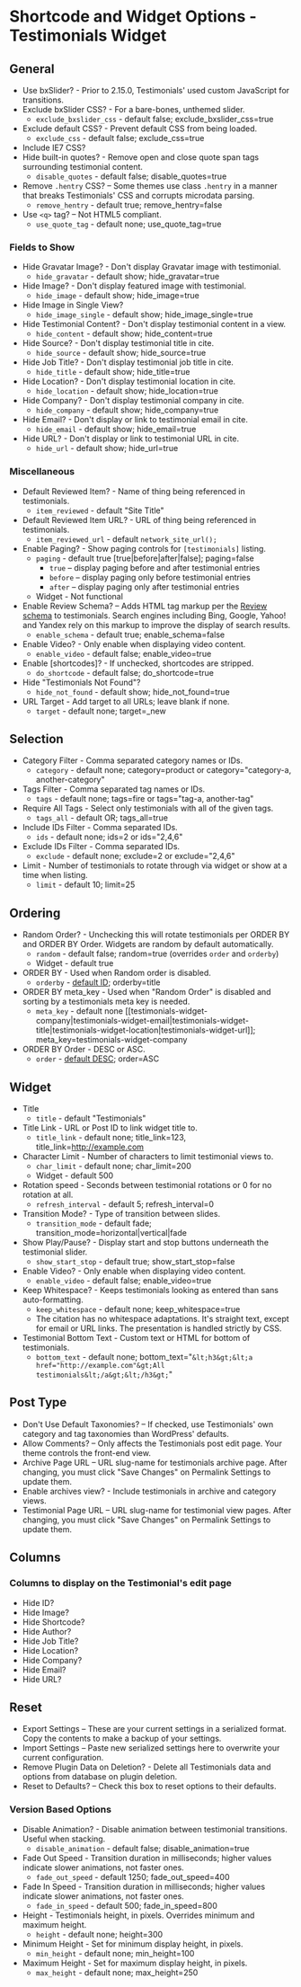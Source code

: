 # Shortcode and Widget Options - Testimonials Widget

## General

* Use bxSlider? - Prior to 2.15.0, Testimonials' used custom JavaScript for transitions.
* Exclude bxSlider CSS? - For a bare-bones, unthemed slider.
	* `exclude_bxslider_css` - default false; exclude_bxslider_css=true
* Exclude default CSS? - Prevent default CSS from being loaded.
	* `exclude_css` - default false; exclude_css=true
* Include IE7 CSS?
* Hide built-in quotes? - Remove open and close quote span tags surrounding testimonial content.
	* `disable_quotes` - default false; disable_quotes=true
* Remove `.hentry` CSS? – Some themes use class `.hentry` in a manner that breaks Testimonials' CSS and corrupts microdata parsing.
	* `remove_hentry` - default true; remove_hentry=false
* Use `<q>` tag? – Not HTML5 compliant.
	* `use_quote_tag` - default none; use_quote_tag=true

### Fields to Show

* Hide Gravatar Image? - Don't display Gravatar image with testimonial.
	* `hide_gravatar` - default show; hide_gravatar=true
* Hide Image? - Don't display featured image with testimonial.
	* `hide_image` - default show; hide_image=true
* Hide Image in Single View?
	* `hide_image_single` - default show; hide_image_single=true
* Hide Testimonial Content? - Don't display testimonial content in a view.
	* `hide_content` - default show; hide_content=true
* Hide Source? - Don't display testimonial title in cite.
	* `hide_source` - default show; hide_source=true
* Hide Job Title? - Don't display testimonial job title in cite.
	* `hide_title` - default show; hide_title=true
* Hide Location? - Don't display testimonial location in cite.
	* `hide_location` - default show; hide_location=true
* Hide Company? - Don't display testimonial company in cite.
	* `hide_company` - default show; hide_company=true
* Hide Email? - Don't display or link to testimonial email in cite.
	* `hide_email` - default show; hide_email=true
* Hide URL? - Don't display or link to testimonial URL in cite.
	* `hide_url` - default show; hide_url=true

### Miscellaneous

* Default Reviewed Item? - Name of thing being referenced in testimonials.
	* `item_reviewed` - default "Site Title"
* Default Reviewed Item URL? - URL of thing being referenced in testimonials.
	* `item_reviewed_url` - default `network_site_url();`
* Enable Paging? - Show paging controls for `[testimonials]` listing.
	* `paging` - default true [true|before|after|false]; paging=false
		* `true` – display paging before and after testimonial entries
		* `before` – display paging only before testimonial entries
		* `after` – display paging only after testimonial entries
	* Widget - Not functional
* Enable Review Schema? – Adds HTML tag markup per the [Review schema](http://schema.org/Review) to testimonials. Search engines including Bing, Google, Yahoo! and Yandex rely on this markup to improve the display of search results.
	* `enable_schema` - default true; enable_schema=false
* Enable Video? - Only enable when displaying video content.
	* `enable_video` - default false; enable_video=true
* Enable [shortcodes]? - If unchecked, shortcodes are stripped.
	* `do_shortcode` - default false; do_shortcode=true
* Hide "Testimonials Not Found"?
	* `hide_not_found` - default show; hide_not_found=true
* URL Target - Add target to all URLs; leave blank if none.
	* `target` - default none; target=_new

## Selection

* Category Filter - Comma separated category names or IDs.
	* `category` - default none; category=product or category="category-a, another-category"
* Tags Filter - Comma separated tag names or IDs.
	* `tags` - default none; tags=fire or tags="tag-a, another-tag"
* Require All Tags - Select only testimonials with all of the given tags.
	* `tags_all` - default OR; tags_all=true
* Include IDs Filter - Comma separated IDs.
	* `ids` - default none; ids=2 or ids="2,4,6"
* Exclude IDs Filter - Comma separated IDs.
	* `exclude` - default none; exclude=2 or exclude="2,4,6"
* Limit - Number of testimonials to rotate through via widget or show at a time when listing.
	* `limit` - default 10; limit=25

## Ordering

* Random Order? - Unchecking this will rotate testimonials per ORDER BY and ORDER BY Order. Widgets are random by default automatically.
	* `random` - default false; random=true (overrides `order` and `orderby`)
	* Widget - default true
* ORDER BY - Used when Random order is disabled.
	* `orderby` - [default ID](http://codex.wordpress.org/Class_Reference/WP_Query#Order_.26_Orderby_Parameters); orderby=title
* ORDER BY meta_key - Used when "Random Order" is disabled and sorting by a testimonials meta key is needed.
	* `meta_key` - default none [[testimonials-widget-company|testimonials-widget-email|testimonials-widget-title|testimonials-widget-location|testimonials-widget-url]]; meta_key=testimonials-widget-company
* ORDER BY Order - DESC or ASC.
	* `order` - [default DESC](http://codex.wordpress.org/Class_Reference/WP_Query#Order_.26_Orderby_Parameters); order=ASC

## Widget

* Title
	* `title` - default "Testimonials"
* Title Link - URL or Post ID to link widget title to.
	* `title_link` - default none; title_link=123, title_link=http://example.com
* Character Limit - Number of characters to limit testimonial views to.
	* `char_limit` - default none; char_limit=200
	* Widget - default 500
* Rotation speed - Seconds between testimonial rotations or 0 for no rotation at all.
	* `refresh_interval` - default 5; refresh_interval=0
* Transition Mode? - Type of transition between slides.
	* `transition_mode` - default fade; transition_mode=horizontal|vertical|fade
* Show Play/Pause? - Display start and stop buttons underneath the testimonial slider.
	* `show_start_stop` - default true; show_start_stop=false
* Enable Video? - Only enable when displaying video content.
	* `enable_video` - default false; enable_video=true
* Keep Whitespace? - Keeps testimonials looking as entered than sans auto-formatting.
	* `keep_whitespace` - default none; keep_whitespace=true
	* The citation has no whitespace adaptations. It's straight text, except for email or URL links. The presentation is handled strictly by CSS.
* Testimonial Bottom Text - Custom text or HTML for bottom of testimonials.
	* `bottom_text` - default none; bottom_text="`&lt;h3&gt;&lt;a href="http://example.com"&gt;All testimonials&lt;/a&gt;&lt;/h3&gt;`"

## Post Type

* Don't Use Default Taxonomies? – If checked, use Testimonials' own category and tag taxonomies than WordPress' defaults.
* Allow Comments? – Only affects the Testimonials post edit page. Your theme controls the front-end view.
* Archive Page URL – URL slug-name for testimonials archive page. After changing, you must click "Save Changes" on Permalink Settings to update them.
* Enable archives view? - Include testimonials in archive and category views.
* Testimonial Page URL – URL slug-name for testimonial view pages. After changing, you must click "Save Changes" on Permalink Settings to update them.

## Columns

### Columns to display on the Testimonial's edit page

* Hide ID?	 
* Hide Image?	 
* Hide Shortcode?	 
* Hide Author?	 
* Hide Job Title?	 
* Hide Location?	 
* Hide Company?	 
* Hide Email?	 
* Hide URL?	 

## Reset

* Export Settings – These are your current settings in a serialized format. Copy the contents to make a backup of your settings.
* Import Settings – Paste new serialized settings here to overwrite your current configuration.
* Remove Plugin Data on Deletion? - Delete all Testimonials data and options from database on plugin deletion.
* Reset to Defaults? – Check this box to reset options to their defaults.

### Version Based Options

* Disable Animation? - Disable animation between testimonial transitions. Useful when stacking.
	* `disable_animation` - default false; disable_animation=true
* Fade Out Speed - Transition duration in milliseconds; higher values indicate slower animations, not faster ones.
	* `fade_out_speed` - default 1250; fade_out_speed=400
* Fade In Speed - Transition duration in milliseconds; higher values indicate slower animations, not faster ones.
	* `fade_in_speed` - default 500; fade_in_speed=800
* Height - Testimonials height, in pixels. Overrides minimum and maximum height.
	* `height` - default none; height=300
* Minimum Height - Set for minimum display height, in pixels.
	* `min_height` - default none; min_height=100
* Maximum Height - Set for maximum display height, in pixels.
	* `max_height` - default none; max_height=250
